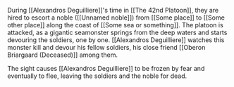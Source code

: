 During [[Alexandros Deguilliere]]'s time in [[The 42nd Platoon]], they are hired to escort a noble ([[Unnamed noble]]) from [[Some place]] to [[Some other place]] along the coast of [[Some sea or something]]. The platoon is attacked, as a gigantic seamonster springs from the deep waters and starts devouring the soldiers, one by one. [[Alexandros Deguilliere]] watches this monster kill and devour his fellow soldiers, his close friend [[Oberon Briargaard (Deceased)]] among them.

The sight causes [[Alexandros Deguilliere]] to be frozen by fear and eventually to flee, leaving the soldiers and the noble for dead.